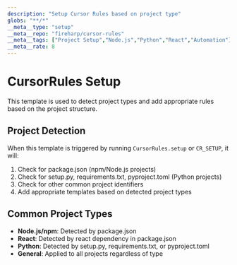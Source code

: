 ```yaml
---
description: "Setup Cursor Rules based on project type"
globs: "**/*"
__meta__type: "setup"
__meta__repo: "fireharp/cursor-rules"
__meta__tags: ["Project Setup","Node.js","Python","React","Automation"]
__meta__rate: 8
---
```

# CursorRules Setup

This template is used to detect project types and add appropriate rules based on the project structure.

## Project Detection

When this template is triggered by running `CursorRules.setup` or `CR_SETUP`, it will:

1. Check for package.json (npm/Node.js projects)
2. Check for setup.py, requirements.txt, pyproject.toml (Python projects)
3. Check for other common project identifiers
4. Add appropriate templates based on detected project types

## Common Project Types

- **Node.js/npm**: Detected by package.json
- **React**: Detected by react dependency in package.json
- **Python**: Detected by setup.py, requirements.txt, or pyproject.toml
- **General**: Applied to all projects regardless of type
